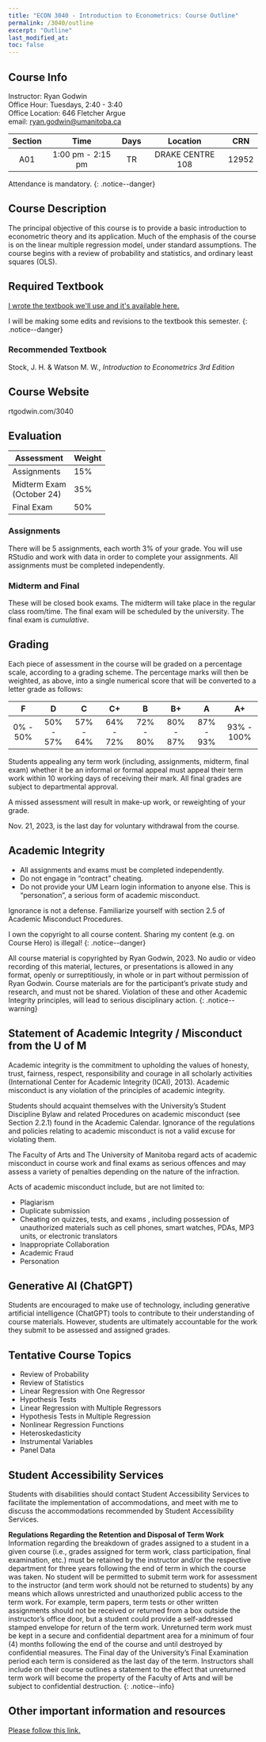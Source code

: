 ```yaml
---
title: "ECON 3040 - Introduction to Econometrics: Course Outline"
permalink: /3040/outline
excerpt: "Outline"
last_modified_at:
toc: false
---
```


## Course Info

Instructor: Ryan Godwin  
Office Hour: Tuesdays, 2:40 - 3:40  
Office Location: 646 Fletcher Argue  
email: ryan.godwin@umanitoba.ca  

| Section | Time              | Days          | Location               | CRN   |
| :-----: | :---------------: | :-----------: | :--------------------: | :---: | 
| A01     | 1:00 pm - 2:15 pm | TR            | DRAKE CENTRE 108       | 12952 | 

Attendance is mandatory.
{: .notice--danger}

## Course Description

The principal objective of this course is to provide a basic introduction to econometric theory and its application. Much of the emphasis of the course is on the linear multiple regression model, under standard assumptions. The course begins with a review of probability and statistics, and ordinary least squares (OLS).

## Required Textbook
[I wrote the textbook we'll use and it's available here.](https://rtgodwin.com/introeconometrics.pdf)

I will be making some edits and revisions to the textbook this semester.
{: .notice--danger}

### Recommended Textbook
Stock, J. H. & Watson M. W., *Introduction to Econometrics 3rd Edition*

## Course Website
rtgodwin.com/3040

## Evaluation

| Assessment                   	| Weight 	|
|------------------------------	|--------	|
| Assignments                  	| 15%    	|
| Midterm Exam<br>(October 24)	| 35%    	|
| Final Exam                   	| 50%    	|

### Assignments

There will be 5 assignments, each worth 3% of your grade. You will use RStudio and work with data in order to complete your assignments. All assignments must be completed independently.

### Midterm and Final

These will be closed book exams. The midterm will take place in the regular class room/time. The final exam will be scheduled by the university. The final exam is *cumulative*.

## Grading

Each piece of assessment in the course will be graded on a percentage scale, according to a grading scheme. The percentage marks will then be weighted, as above, into a single numerical score that will be converted to a letter grade as follows:

|     F     |     D     |     C     |     C+    |     B     |     B+    |     A     |     A+     |
|:---------:|:---------:|:---------:|:---------:|:---------:|:---------:|:---------:|:----------:|
|  0% - 50% | 50% - 57% | 57% - 64% | 64% - 72% | 72% - 80% | 80% - 87% | 87% - 93% | 93% - 100% |

Students appealing any term work (including, assignments, midterm, final exam) whether it be an informal or formal appeal must appeal their term work within 10 working days of receiving their mark. All final grades are subject to departmental approval.

A missed assessment will result in make-up work, or reweighting of your grade.

Nov. 21, 2023, is the last day for voluntary withdrawal from the course.

## Academic Integrity

*	All assignments and exams must be completed independently.
*	Do not engage in “contract” cheating.
*	Do not provide your UM Learn login information to anyone else. This is “personation”, a serious form of academic misconduct.

Ignorance is not a defense. Familiarize yourself with section 2.5 of Academic Misconduct Procedures.

I own the copyright to all course content. Sharing my content (e.g. on Course Hero) is illegal!
{: .notice--danger}

All course material is copyrighted by Ryan Godwin, 2023. No audio or video recording of this material, lectures, or presentations is allowed in any format, openly or surreptitiously, in whole or in part without permission of Ryan Godwin. Course materials are for the participant’s private study and research, and must not be shared. Violation of these and other Academic Integrity principles, will lead to serious disciplinary action.
{: .notice--warning}

## Statement of Academic Integrity / Misconduct from the U of M
Academic integrity is the commitment to upholding the values of honesty, trust, fairness, respect, responsibility and courage in all scholarly activities (International Center for Academic Integrity (ICAI), 2013). Academic misconduct is any violation of the principles of academic integrity.

Students should acquaint themselves with the University’s Student Discipline Bylaw and related Procedures on academic misconduct (see Section 2.2.1) found in the Academic Calendar. Ignorance of the regulations and policies relating to academic misconduct is not a valid excuse for violating them.

The Faculty of Arts and The University of Manitoba regard acts of academic misconduct in course work and final exams as serious offences and may assess a variety of penalties depending on the nature of the infraction.

Acts of academic misconduct include, but are not limited to:

 - Plagiarism
 - Duplicate submission
 - Cheating on quizzes, tests, and exams , including possession of unauthorized materials such as cell phones, smart watches, PDAs, MP3 units, or electronic translators
 - Inappropriate Collaboration
 - Academic Fraud
 - Personation

## Generative AI (ChatGPT)

Students are encouraged to make use of technology, including generative artificial intelligence (ChatGPT) tools to contribute to their understanding of course materials. However, students are ultimately accountable for the work they submit to be assessed and assigned grades.

## Tentative Course Topics

*	Review of Probability
*	Review of Statistics
*	Linear Regression with One Regressor
*	Hypothesis Tests
*	Linear Regression with Multiple Regressors
*	Hypothesis Tests in Multiple Regression
*	Nonlinear Regression Functions
*	Heteroskedasticity
*	Instrumental Variables
*	Panel Data

## Student Accessibility Services
Students with disabilities should contact Student Accessibility Services to facilitate the implementation of accommodations, and meet with me to discuss the accommodations recommended by Student Accessibility Services.

**Regulations Regarding the Retention and Disposal of Term Work** Information regarding the breakdown of grades assigned to a student in a given course (i.e., grades assigned for term work, class participation, final examination, etc.) must be retained by the instructor and/or the respective department for three years following the end of term in which the course was taken. No student will be permitted to submit term work for assessment to the instructor (and term work should not be returned to students) by any means which allows unrestricted and unauthorized public access to the term work. For example, term papers, term tests or other written assignments should not be received or returned from a box outside the instructor’s office door, but a student could provide a self-addressed stamped envelope for return of the term work. Unreturned term work must be kept in a secure and confidential department area for a minimum of four (4) months following the end of the course and until destroyed by confidential measures. The Final day of the University’s Final Examination period each term is considered as the last day of the term. Instructors shall include on their course outlines a statement to the effect that unreturned term work will become the property of the Faculty of Arts and will be subject to confidential destruction.
{: .notice--info}

## Other important information and resources

[Please follow this link.](https://rtgodwin.com/3040/misc/5pages.pdf)
